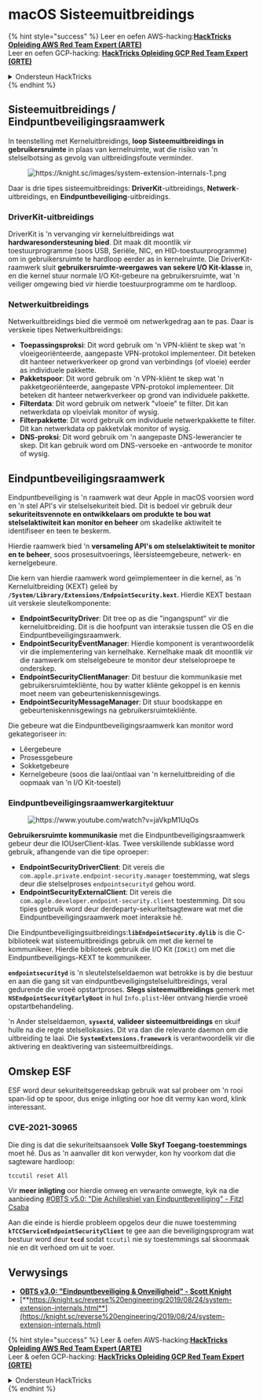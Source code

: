 # macOS Sisteemuitbreidings

{% hint style="success" %}
Leer en oefen AWS-hacking:<img src="/.gitbook/assets/arte.png" alt="" data-size="line">[**HackTricks Opleiding AWS Red Team Expert (ARTE)**](https://training.hacktricks.xyz/courses/arte)<img src="/.gitbook/assets/arte.png" alt="" data-size="line">\
Leer en oefen GCP-hacking: <img src="/.gitbook/assets/grte.png" alt="" data-size="line">[**HackTricks Opleiding GCP Red Team Expert (GRTE)**<img src="/.gitbook/assets/grte.png" alt="" data-size="line">](https://training.hacktricks.xyz/courses/grte)

<details>

<summary>Ondersteun HackTricks</summary>

* Controleer de [**abonnementsplannen**](https://github.com/sponsors/carlospolop)!
* **Sluit aan bij de** 💬 [**Discord-groep**](https://discord.gg/hRep4RUj7f) of de [**telegramgroep**](https://t.me/peass) of **volg** ons op **Twitter** 🐦 [**@hacktricks\_live**](https://twitter.com/hacktricks\_live)**.**
* **Deel hacktrucs door PR's in te dienen bij de** [**HackTricks**](https://github.com/carlospolop/hacktricks) en [**HackTricks Cloud**](https://github.com/carlospolop/hacktricks-cloud) github-repos.

</details>
{% endhint %}

## Sisteemuitbreidings / Eindpuntbeveiligingsraamwerk

In teenstelling met Kerneluitbreidings, **loop Sisteemuitbreidings in gebruikersruimte** in plaas van kernelruimte, wat die risiko van 'n stelselbotsing as gevolg van uitbreidingsfoute verminder.

<figure><img src="../../../.gitbook/assets/image (606).png" alt="https://knight.sc/images/system-extension-internals-1.png"><figcaption></figcaption></figure>

Daar is drie tipes sisteemuitbreidings: **DriverKit**-uitbreidings, **Netwerk**-uitbreidings, en **Eindpuntbeveiliging**-uitbreidings.

### **DriverKit-uitbreidings**

DriverKit is 'n vervanging vir kerneluitbreidings wat **hardwaresondersteuning bied**. Dit maak dit moontlik vir toestuurprogramme (soos USB, Seriële, NIC, en HID-toestuurprogramme) om in gebruikersruimte te hardloop eerder as in kernelruimte. Die DriverKit-raamwerk sluit **gebruikersruimte-weergawes van sekere I/O Kit-klasse** in, en die kernel stuur normale I/O Kit-gebeure na gebruikersruimte, wat 'n veiliger omgewing bied vir hierdie toestuurprogramme om te hardloop.

### **Netwerkuitbreidings**

Netwerkuitbreidings bied die vermoë om netwerkgedrag aan te pas. Daar is verskeie tipes Netwerkuitbreidings:

* **Toepassingsproksi**: Dit word gebruik om 'n VPN-kliënt te skep wat 'n vloeigeoriënteerde, aangepaste VPN-protokol implementeer. Dit beteken dit hanteer netwerkverkeer op grond van verbindings (of vloeie) eerder as individuele pakkette.
* **Pakketspoor**: Dit word gebruik om 'n VPN-kliënt te skep wat 'n pakketgeoriënteerde, aangepaste VPN-protokol implementeer. Dit beteken dit hanteer netwerkverkeer op grond van individuele pakkette.
* **Filterdata**: Dit word gebruik om netwerk "vloeie" te filter. Dit kan netwerkdata op vloeivlak monitor of wysig.
* **Filterpakkette**: Dit word gebruik om individuele netwerkpakkette te filter. Dit kan netwerkdata op pakketvlak monitor of wysig.
* **DNS-proksi**: Dit word gebruik om 'n aangepaste DNS-lewerancier te skep. Dit kan gebruik word om DNS-versoeke en -antwoorde te monitor of wysig.

## Eindpuntbeveiligingsraamwerk

Eindpuntbeveiliging is 'n raamwerk wat deur Apple in macOS voorsien word en 'n stel API's vir stelselsekuriteit bied. Dit is bedoel vir gebruik deur **sekuriteitsvennote en ontwikkelaars om produkte te bou wat stelselaktiwiteit kan monitor en beheer** om skadelike aktiwiteit te identifiseer en teen te beskerm.

Hierdie raamwerk bied 'n **versameling API's om stelselaktiwiteit te monitor en te beheer**, soos prosesuitvoerings, lêersisteemgebeure, netwerk- en kernelgebeure.

Die kern van hierdie raamwerk word geïmplementeer in die kernel, as 'n Kerneluitbreiding (KEXT) geleë by **`/System/Library/Extensions/EndpointSecurity.kext`**. Hierdie KEXT bestaan uit verskeie sleutelkomponente:

* **EndpointSecurityDriver**: Dit tree op as die "ingangspunt" vir die kerneluitbreiding. Dit is die hoofpunt van interaksie tussen die OS en die Eindpuntbeveiligingsraamwerk.
* **EndpointSecurityEventManager**: Hierdie komponent is verantwoordelik vir die implementering van kernelhake. Kernelhake maak dit moontlik vir die raamwerk om stelselgebeure te monitor deur stelseloproepe te onderskep.
* **EndpointSecurityClientManager**: Dit bestuur die kommunikasie met gebruikersruimtekliënte, hou by watter kliënte gekoppel is en kennis moet neem van gebeurteniskennisgewings.
* **EndpointSecurityMessageManager**: Dit stuur boodskappe en gebeurteniskennisgewings na gebruikersruimtekliënte.

Die gebeure wat die Eindpuntbeveiligingsraamwerk kan monitor word gekategoriseer in:

* Lêergebeure
* Prosessgebeure
* Sokketgebeure
* Kernelgebeure (soos die laai/ontlaai van 'n kerneluitbreiding of die oopmaak van 'n I/O Kit-toestel)

### Eindpuntbeveiligingsraamwerkargitektuur

<figure><img src="../../../.gitbook/assets/image (1068).png" alt="https://www.youtube.com/watch?v=jaVkpM1UqOs"><figcaption></figcaption></figure>

**Gebruikersruimte kommunikasie** met die Eindpuntbeveiligingsraamwerk gebeur deur die IOUserClient-klas. Twee verskillende subklasse word gebruik, afhangende van die tipe oproeper:

* **EndpointSecurityDriverClient**: Dit vereis die `com.apple.private.endpoint-security.manager` toestemming, wat slegs deur die stelselproses `endpointsecurityd` gehou word.
* **EndpointSecurityExternalClient**: Dit vereis die `com.apple.developer.endpoint-security.client` toestemming. Dit sou tipies gebruik word deur derdeparty-sekuriteitsagteware wat met die Eindpuntbeveiligingsraamwerk moet interaksie hê.

Die Eindpuntbeveiligingsuitbreidings:**`libEndpointSecurity.dylib`** is die C-biblioteek wat sisteemuitbreidings gebruik om met die kernel te kommunikeer. Hierdie biblioteek gebruik die I/O Kit (`IOKit`) om met die Eindpuntbeveiligings-KEXT te kommunikeer.

**`endpointsecurityd`** is 'n sleutelstelseldaemon wat betrokke is by die bestuur en aan die gang sit van eindpuntbeveiligingstelseluitbreidings, veral gedurende die vroeë opstartproses. **Slegs sisteemuitbreidings** gemerk met **`NSEndpointSecurityEarlyBoot`** in hul `Info.plist`-lêer ontvang hierdie vroeë opstartbehandeling.

'n Ander stelseldaemon, **`sysextd`**, **valideer sisteemuitbreidings** en skuif hulle na die regte stelsellokasies. Dit vra dan die relevante daemon om die uitbreiding te laai. Die **`SystemExtensions.framework`** is verantwoordelik vir die aktivering en deaktivering van sisteemuitbreidings.

## Omskep ESF

ESF word deur sekuriteitsgereedskap gebruik wat sal probeer om 'n rooi span-lid op te spoor, dus enige inligting oor hoe dit vermy kan word, klink interessant.

### CVE-2021-30965

Die ding is dat die sekuriteitsaansoek **Volle Skyf Toegang-toestemmings** moet hê. Dus as 'n aanvaller dit kon verwyder, kon hy voorkom dat die sagteware hardloop:
```bash
tccutil reset All
```
Vir **meer inligting** oor hierdie omweg en verwante omwegte, kyk na die aanbieding [#OBTS v5.0: "Die Achilleshiel van Eindpuntbeveiliging" - Fitzl Csaba](https://www.youtube.com/watch?v=lQO7tvNCoTI)

Aan die einde is hierdie probleem opgelos deur die nuwe toestemming **`kTCCServiceEndpointSecurityClient`** te gee aan die beveiligingsprogram wat bestuur word deur **`tccd`** sodat `tccutil` nie sy toestemmings sal skoonmaak nie en dit verhoed om uit te voer.

## Verwysings

* [**OBTS v3.0: "Eindpuntbeveiliging & Onveiligheid" - Scott Knight**](https://www.youtube.com/watch?v=jaVkpM1UqOs)
* [**https://knight.sc/reverse%20engineering/2019/08/24/system-extension-internals.html**](https://knight.sc/reverse%20engineering/2019/08/24/system-extension-internals.html)

{% hint style="success" %}
Leer & oefen AWS-hacking:<img src="/.gitbook/assets/arte.png" alt="" data-size="line">[**HackTricks Opleiding AWS Red Team Expert (ARTE)**](https://training.hacktricks.xyz/courses/arte)<img src="/.gitbook/assets/arte.png" alt="" data-size="line">\
Leer & oefen GCP-hacking: <img src="/.gitbook/assets/grte.png" alt="" data-size="line">[**HackTricks Opleiding GCP Red Team Expert (GRTE)**<img src="/.gitbook/assets/grte.png" alt="" data-size="line">](https://training.hacktricks.xyz/courses/grte)

<details>

<summary>Ondersteun HackTricks</summary>

* Kontroleer die [**inskrywingsplanne**](https://github.com/sponsors/carlospolop)!
* **Sluit aan by die** 💬 [**Discord-groep**](https://discord.gg/hRep4RUj7f) of die [**telegram-groep**](https://t.me/peass) of **volg** ons op **Twitter** 🐦 [**@hacktricks\_live**](https://twitter.com/hacktricks\_live)**.**
* **Deel haktruuks deur PR's in te dien by die** [**HackTricks**](https://github.com/carlospolop/hacktricks) en [**HackTricks Cloud**](https://github.com/carlospolop/hacktricks-cloud) github-opslag.

</details>
{% endhint %}
